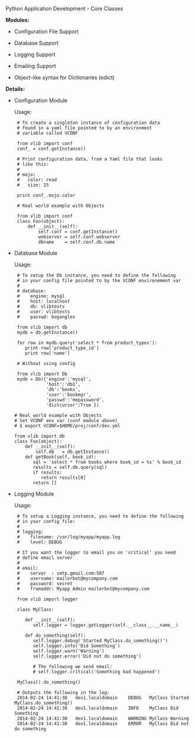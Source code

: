 Python Application Development - Core Classes 

 __Modules:__

   * Configuration File Support

   * Database Support

   * Logging Support

   * Emailing Support

   * Object-like syntax for Dictionaries (odict)

__Details:__


   * Configuration Module
    
       Usage:
       
          # To create a singleton instance of configuration data
          # found in a yaml file pointed to by an environment
          # variable called VCONF
          
          from vlib import conf
          conf_ = conf.getInstance()

          # Print configuration data, from a Yaml file that looks
          # like this:
          #
          # mojo:
          #   color: read
          #   size: 15

          print conf_.mojo.color

          # Real world example with Objects
          
          from vlib import conf
          class Foo(object):
              def __init__(self):
                  self.conf = conf.getInstance()
                  webserver = self.conf.webserver
                  dbname    = self.conf.db.name
                  

   * Database Module

      Usage:

          # To setup the Db instance, you need to define the following
          # in your config file pointed to by the VCONF environement var
          #
          # database:
          #    engine: mysql
          #    host: localhost
          #    db: vlibtests
          #    user: vlibtests
          #    passwd: bogangles
          
          from vlib import db
          mydb = db.getInstance()
          
          for row in mydb.query('select * from product_types'):
             print row['product_type_id']
             print row['name']
             
          # Without using config
          
          from vlib import Db
          mydb = Db({'engine':'mysql', 
                     'host':'db1', 
                     'db':'books',                 
                     'user':'bookmgr', 
                     'passwd':'mepassword', 
                     'dictcursor':True })
                     
         # Real world example with Objects
         # Set VCONF env var (conf module above)
         # $ export VCONF=$HOME/proj/conf/dev.yml
         
         from vlib import db
         class Foo(object):
             def __init__(self):
                 self.db   = db.getInstance()
             def getBook(self, book_id):
                sql = 'select * from books where book_id = %s' % book_id
                results = self.db.query(sql)
                if results:
                   return results[0]
                return []
             
   * Logging Module

     Usage:

          # To setup a Logging instance, you need to define the following
          # in your config file:
          #
          # logging:
          #    filename: /var/log/myapp/myapp.log
          #    level: DEBUG
           
          # If you want the logger to email you on 'critical' you need 
          # define email server
          #
          # email:                                                                          
          #    server  : smtp.gmail.com:587                                                 
          #    username: mailerbot@mycompany.com                                   
          #    password: secret                                                    
          #    fromaddr: Myapp Admin mailerbot@mycompany.com                         
           
          from vlib import logger
                    
          class MyClass:
           
             def __init__(self):
                self.logger = logger.getLogger(self.__class__.__name__)
               
             def do_something(self):
                self.logger.debug('Started MyClass.do_something()')
                self.logger.info('Did Something')
                self.logger.warn('Warning')
                self.logger.error('Did not do something')
                 
                # The following we send email:                                          
                # self.logger.critical('Something bad happened')    
                 
          MyClass().do_something()
             
          # Outputs the following in the log:
          2014-02-24 14:41:30	dev1.localdomain	DEBUG	MyClass	Started MyClass.do_something()		
          2014-02-24 14:41:30	dev1.localdomain	INFO	MyClass	Did Something		
          2014-02-24 14:41:30	dev1.localdomain	WARNING	MyClass	Warning		
          2014-02-24 14:41:30	dev1.localdomain	ERROR	MyClass	Did not do something	
